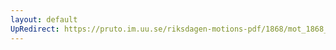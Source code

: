 ```yaml
---
layout: default
UpRedirect: https://pruto.im.uu.se/riksdagen-motions-pdf/1868/mot_1868__ak__34/mot_1868__ak__34-001.pdf
---
```

